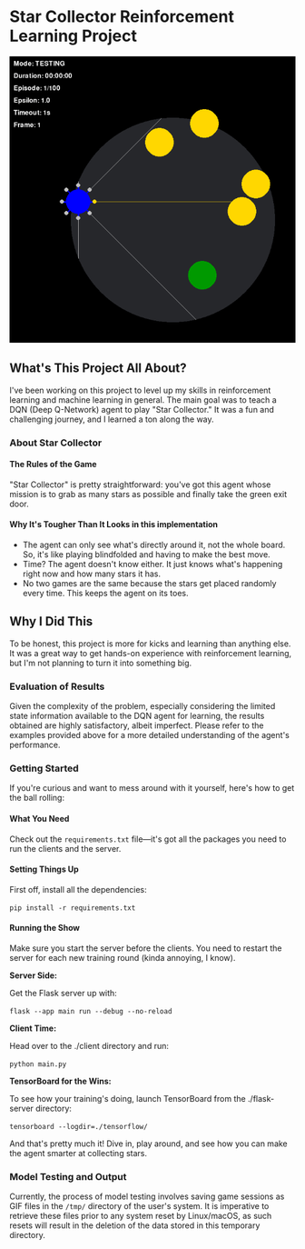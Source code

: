 # Star Collector Reinforcement Learning Project

![demo](./demo.gif)

## What's This Project All About?

I've been working on this project to level up my skills in reinforcement learning and machine learning in general. The main goal was to teach a DQN (Deep Q-Network) agent to play "Star Collector." It was a fun and challenging journey, and I learned a ton along the way.

### About Star Collector

#### The Rules of the Game

"Star Collector" is pretty straightforward: you've got this agent whose mission is to grab as many stars as possible and finally take the green exit door.

#### Why It's Tougher Than It Looks in this implementation

- The agent can only see what's directly around it, not the whole board. So, it's like playing blindfolded and having to make the best move.
- Time? The agent doesn't know either. It just knows what's happening right now and how many stars it has.
- No two games are the same because the stars get placed randomly every time. This keeps the agent on its toes.

## Why I Did This

To be honest, this project is more for kicks and learning than anything else. It was a great way to get hands-on experience with reinforcement learning, but I'm not planning to turn it into something big.

### Evaluation of Results

Given the complexity of the problem, especially considering the limited state information available to the DQN agent for learning, the results obtained are highly satisfactory, albeit imperfect. Please refer to the examples provided above for a more detailed understanding of the agent's performance.

### Getting Started

If you're curious and want to mess around with it yourself, here's how to get the ball rolling:

#### What You Need

Check out the `requirements.txt` file—it's got all the packages you need to run the clients and the server.

#### Setting Things Up

First off, install all the dependencies:

`pip install -r requirements.txt`

#### Running the Show

Make sure you start the server before the clients. You need to restart the server for each new training round (kinda annoying, I know).

**Server Side:**

Get the Flask server up with:

`flask --app main run --debug --no-reload`

**Client Time:**

Head over to the ./client directory and run:

`python main.py`

**TensorBoard for the Wins:**

To see how your training's doing, launch TensorBoard from the ./flask-server directory:

`tensorboard --logdir=./tensorflow/`

And that's pretty much it! Dive in, play around, and see how you can make the agent smarter at collecting stars.

### Model Testing and Output

Currently, the process of model testing involves saving game sessions as GIF files in the `/tmp/` directory of the user's system. It is imperative to retrieve these files prior to any system reset by Linux/macOS, as such resets will result in the deletion of the data stored in this temporary directory.
